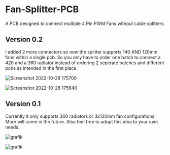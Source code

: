 # Fan-Splitter-PCB
A PCB designed to connect multiple 4 Pin PWM Fans without cable splitters.

## Version 0.2

I added 2 more connectors so now the splitter supports 140 AND 120mm fans within a single pcb. So you only have to order one batch to connect a 420 and a 360 radiator instead of ordering 2 seperate batches and different pcbs as intended in the first place.

![Screenshot 2022-10-28 175700](https://user-images.githubusercontent.com/58786821/198682017-d6d1cfce-1edf-4627-8fb3-d490a1e98a6b.jpg)

![Screenshot 2022-10-28 175640](https://user-images.githubusercontent.com/58786821/198682044-b77e358f-1324-4b6c-bdb5-dd5710fe5cf1.jpg)


## Version 0.1

Currently it only supports 360 radiators or 3x120mm fan configurations.
More will come in the future. Also feel free to adopt this idea to your own needs.

![grafik](https://user-images.githubusercontent.com/58786821/197401625-219ae253-9c2f-45dc-94bc-d0c923842508.png)

![grafik](https://user-images.githubusercontent.com/58786821/197402837-8aab7a09-0921-42bd-81e7-68a26d7da836.png)
